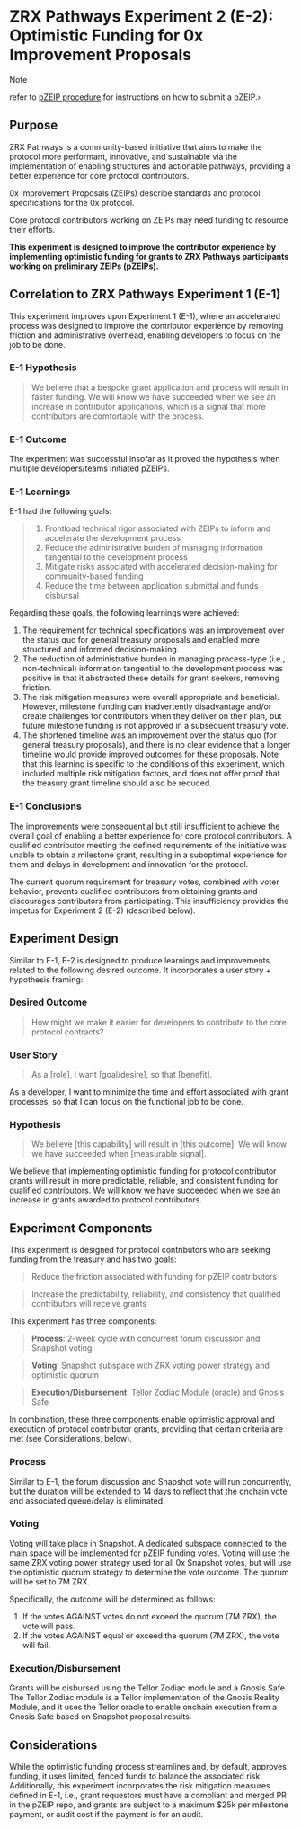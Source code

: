 # ZRX Pathways Experiment 2 (E-2): Optimistic Funding for 0x Improvement Proposals

> [!NOTE]
> refer to [pZEIP procedure](./pZEIPs/README.md) for instructions on how to submit a pZEIP.›

## Purpose
ZRX Pathways is a community-based initiative that aims to make the protocol more performant, innovative, and sustainable via the implementation of enabling structures and actionable pathways, providing a better experience for core protocol contributors.

0x Improvement Proposals (ZEIPs) describe standards and protocol specifications for the 0x protocol.

Core protocol contributors working on ZEIPs may need funding to resource their efforts. 

**This experiment is designed to improve the contributor experience by implementing optimistic funding for grants to ZRX Pathways participants working on preliminary ZEIPs (pZEIPs).**

## Correlation to ZRX Pathways Experiment 1 (E-1)
This experiment improves upon Experiment 1 (E-1), where an accelerated process was designed to improve the contributor experience by removing friction and administrative overhead, enabling developers to focus on the job to be done. 

### E-1 Hypothesis
> We believe that a bespoke grant application and process will result in faster funding. We will know we have succeeded when we see an increase in contributor applications, which is a signal that more contributors are comfortable with the process.

### E-1 Outcome
The experiment was successful insofar as it proved the hypothesis when multiple developers/teams initiated pZEIPs. 

### E-1 Learnings 
E-1 had the following goals:
>1. Frontload technical rigor associated with ZEIPs to inform and accelerate the development process
>2. Reduce the administrative burden of managing information tangential to the development process
>3. Mitigate risks associated with accelerated decision-making for community-based funding
>4. Reduce the time between application submittal and funds disbursal

Regarding these goals, the following learnings were achieved:
1. The requirement for technical specifications was an improvement over the status quo for general treasury proposals and enabled more structured and informed decision-making.
2. The reduction of administrative burden in managing process-type (i.e., non-technical) information tangential to the development process was positive in that it abstracted these details for grant seekers, removing friction. 
3. The risk mitigation measures were overall appropriate and beneficial. However, milestone funding can inadvertently disadvantage and/or create challenges for contributors when they deliver on their plan, but future milestone funding is not approved in a subsequent treasury vote. 
4. The shortened timeline was an improvement over the status quo (for general treasury proposals), and there is no clear evidence that a longer timeline would provide improved outcomes for these proposals. Note that this learning is specific to the conditions of this experiment, which included multiple risk mitigation factors, and does not offer proof that the treasury grant timeline should also be reduced. 

### E-1 Conclusions
The improvements were consequential but still insufficient to achieve the overall goal of enabling a better experience for core protocol contributors. A qualified contributor meeting the defined requirements of the initiative was unable to obtain a milestone grant, resulting in a suboptimal experience for them and delays in development and innovation for the protocol. 

The current quorum requirement for treasury votes, combined with voter behavior, prevents qualified contributors from obtaining grants and discourages contributors from participating. This insufficiency provides the impetus for Experiment 2 (E-2) (described below).

## Experiment Design
Similar to E-1, E-2 is designed to produce learnings and improvements related to the following desired outcome. It incorporates a user story + hypothesis framing:

### Desired Outcome
> How might we make it easier for developers to contribute to the core protocol contracts?

### User Story
> As a [role], I want [goal/desire], so that [benefit].

As a developer, I want to minimize the time and effort associated with grant processes, so that I can focus on the functional job to be done.

### Hypothesis
> We believe [this capability] will result in [this outcome]. We will know we have succeeded when [measurable signal].

We believe that implementing optimistic funding for protocol contributor grants will result in more predictable, reliable, and consistent funding for qualified contributors. We will know we have succeeded when we see an increase in grants awarded to protocol contributors.

## Experiment Components
This experiment is designed for protocol contributors who are seeking funding from the treasury and has two goals:

> Reduce the friction associated with funding for pZEIP contributors

> Increase the predictability, reliability, and consistency that qualified contributors will receive grants

This experiment has three components:

> **Process**: 2-week cycle with concurrent forum discussion and Snapshot voting

> **Voting**: Snapshot subspace with ZRX voting power strategy and optimistic quorum

> **Execution/Disbursement**: Tellor Zodiac Module (oracle) and Gnosis Safe

In combination, these three components enable optimistic approval and execution of protocol contributor grants, providing that certain criteria are met (see Considerations, below). 

### Process
Similar to E-1, the forum discussion and Snapshot vote will run concurrently, but the duration will be extended to 14 days to reflect that the onchain vote and associated queue/delay is eliminated. 

### Voting
Voting will take place in Snapshot. A dedicated subspace connected to the main space will be implemented for pZEIP funding votes. Voting will use the same ZRX voting power strategy used for all 0x Snapshot votes, but will use the optimistic quorum strategy to determine the vote outcome. The quorum will be set to 7M ZRX. 

Specifically, the outcome will be determined as follows:

1. If the votes AGAINST votes do not exceed the quorum (7M ZRX), the vote will pass. 
2. If the votes AGAINST equal or exceed the quorum (7M ZRX), the vote will fail.

### Execution/Disbursement
Grants will be disbursed using the Tellor Zodiac module and a Gnosis Safe. The Tellor Zodiac module is a Tellor implementation of the Gnosis Reality Module, and it uses the Tellor oracle to enable onchain execution from a Gnosis Safe based on Snapshot proposal results. 

## Considerations
While the optimistic funding process streamlines and, by default, approves funding, it uses limited, fenced funds to balance the associated risk. Additionally, this experiment incorporates the risk mitigation measures defined in E-1, i.e., grant requestors must have a compliant and merged PR in the pZEIP repo, and grants are subject to a maximum $25k per milestone payment, or audit cost if the payment is for an audit. 
